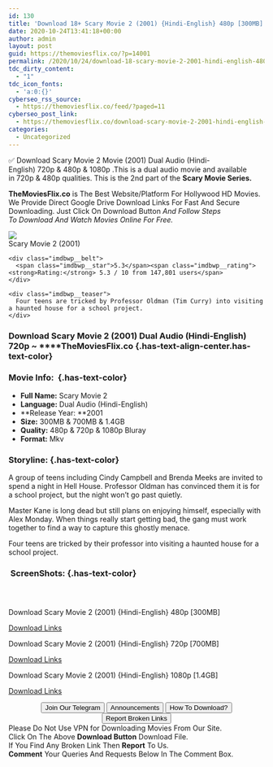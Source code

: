 ```yaml
---
id: 130
title: 'Download 18+ Scary Movie 2 (2001) {Hindi-English} 480p [300MB] || 720p [700MB] || 1080p [1.4GB]'
date: 2020-10-24T13:41:18+00:00
author: admin
layout: post
guid: https://themoviesflix.co/?p=14001
permalink: /2020/10/24/download-18-scary-movie-2-2001-hindi-english-480p-300mb-720p-700mb-1080p-1-4gb/
tdc_dirty_content:
  - "1"
tdc_icon_fonts:
  - 'a:0:{}'
cyberseo_rss_source:
  - https://themoviesflix.co/feed/?paged=11
cyberseo_post_link:
  - https://themoviesflix.co/download-scary-movie-2-2001-hindi-english-480p-720p-1080p/
categories:
  - Uncategorized
---
```

✅&nbsp;Download&nbsp;Scary Movie 2&nbsp;Movie&nbsp;(2001) Dual Audio&nbsp;(Hindi-English)&nbsp;720p&nbsp;&&nbsp;480p&nbsp;& 1080p .This is&nbsp;a&nbsp;dual audio&nbsp;movie and available in&nbsp;720p&nbsp;&&nbsp;480p&nbsp;qualities. This is the 2nd part of the&nbsp;**Scary Movie Series.**

**TheMoviesFlix.co**&nbsp;is The Best Website/Platform For Hollywood HD Movies. We Provide Direct Google Drive Download Links For Fast And Secure Downloading. Just Click On Download Button&nbsp;_And Follow Steps To&nbsp;Download And Watch Movies Online For Free._

<div class="imdbwp imdbwp--movie dark">
  <div class="imdbwp__thumb">
    <a class="imdbwp__link" target="_blank" title="Scary Movie 2" href="https://www.imdb.com/title/tt0257106/" rel="nofollow noopener noreferrer"><img class="imdbwp__img" src="https://m.media-amazon.com/images/M/MV5BMzQxYjU1OTUtYjRiOC00NDg2LWI4MWUtZGU5YzdkYTcwNTBlXkEyXkFqcGdeQXVyMTQxNzMzNDI@._V1_SX300.jpg" /></a>
  </div>
  
  <div class="imdbwp__content">
    <div class="imdbwp__header">
      <span class="imdbwp__title">Scary Movie 2</span> (2001)
    </div>
    
    <div class="imdbwp__belt">
      <span class="imdbwp__star">5.3</span><span class="imdbwp__rating"><strong>Rating:</strong> 5.3 / 10 from 147,801 users</span>
    </div>
    
    <div class="imdbwp__teaser">
      Four teens are tricked by Professor Oldman (Tim Curry) into visiting a haunted house for a school project.
    </div>
  </div>
</div>

### Download Scary Movie 2 (2001) Dual Audio (Hindi-English) 720p ~ ****TheMoviesFlix.co {.has-text-align-center.has-text-color}

### Movie Info:&nbsp; {.has-text-color}

  * **Full Name:**&nbsp;Scary Movie 2
  * **Language:**&nbsp;Dual Audio (Hindi-English)
  * **Release Year:&nbsp;**2001
  * **Size:**&nbsp;300MB & 700MB & 1.4GB
  * **Quality:**&nbsp;480p & 720p & 1080p Bluray
  * **Format:**&nbsp;Mkv

### Storyline: {.has-text-color}

A group of teens including Cindy Campbell and Brenda Meeks are invited to spend a night in Hell House. Professor Oldman has convinced them it is for a school project, but the night won’t go past quietly.

Master Kane is long dead but still plans on enjoying himself, especially with Alex Monday. When things really start getting bad, the gang must work together to find a way to capture this ghostly menace.

Four teens are tricked by their professor into visiting a haunted house for a school project.

### &nbsp;ScreenShots: {.has-text-color}

<div class="wp-block-image">
  <figure class="aligncenter"><img src="https://i.imgur.com/q0foPmT.jpg" alt /></figure>
</div>

<div class="wp-block-image">
  <figure class="aligncenter"><img src="https://i.imgur.com/84IudFe.jpg" alt /></figure>
</div>

<div class="wp-block-image">
  <figure class="aligncenter"><img src="https://i.imgur.com/drpwC8I.jpg" alt /></figure>
</div>

<p class="has-text-align-center has-text-color has-medium-font-size">
  Download Scary Movie 2 (2001) {Hindi-English} 480p [300MB]
</p>

<span class="mb-center maxbutton-3-center"><span class="maxbutton-3-container mb-container"><a class="maxbutton-3 maxbutton maxbutton-post-button" target="_blank" rel="nofollow noopener noreferrer" href="https://coinquint.com/a16084/"><span class="mb-text">Download Links</span></a></span></span>

<p class="has-text-align-center has-text-color has-medium-font-size">
  Download Scary Movie 2 (2001) {Hindi-English} 720p [700MB]
</p>

<span class="mb-center maxbutton-3-center"><span class="maxbutton-3-container mb-container"><a class="maxbutton-3 maxbutton maxbutton-post-button" target="_blank" rel="nofollow noopener noreferrer" href="https://coinquint.com/a16086/"><span class="mb-text">Download Links</span></a></span></span>

<p class="has-text-align-center has-text-color has-medium-font-size">
  Download Scary Movie 2 (2001) {Hindi-English} 1080p [1.4GB]
</p>

<span class="mb-center maxbutton-3-center"><span class="maxbutton-3-container mb-container"><a class="maxbutton-3 maxbutton maxbutton-post-button" target="_blank" rel="nofollow noopener noreferrer" href="https://coinquint.com/a16088/"><span class="mb-text">Download Links</span></a></span></span>

<center>
</center>

<center>
  <a href="https://t.me/themoviesflixcom" target="_blank" data-wpel-link="external" rel="nofollow external noopener noreferrer"><button class="button button5">Join Our Telegram</button></a> <a href="https://themoviesflix.co/download-scary-movie-2-2001-hindi-english-480p-720p-1080p/#" target="_blank" data-wpel-link="external" rel="nofollow external noopener noreferrer"><button class="button button5">Announcements</button></a> <a href="https://themoviesflix.com/how-to-download/" target="_blank" data-wpel-link="external" rel="nofollow external noopener noreferrer"><button class="button button5">How To Download?</button></a> <a href="https://themoviesflix.co/download-scary-movie-2-2001-hindi-english-480p-720p-1080p/#" target="_blank" data-wpel-link="external" rel="nofollow external noopener noreferrer"><button class="button button5">Report Broken Links</button></a>
</center>

<div class="alert alert-danger">
  Please Do Not Use VPN for Downloading Movies From Our Site.
</div>

<div class="alert alert-success">
  Click On The Above <strong>Download Button</strong> Download File.
</div>

<div class="alert alert-warning">
  If You Find Any Broken Link Then <strong>Report</strong> To Us.
</div>

<div class="alert alert-info">
  <strong>Comment</strong> Your Queries And Requests Below In The Comment Box.
</div>